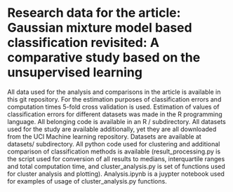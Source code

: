 # Research data for the article: Gaussian mixture model based classification revisited: A comparative study based on the unsupervised learning
All data used for the analysis and comparisons in the article is available in this git repository.
For the estimation purposes of classification errors and computation times 5-fold cross validation is used. Estimation of values of classification errors for different datasets was made in the R programming language. All belonging code is available in an R / subdirectory. All datasets used for the study are available additionally, yet they are all downloaded from the UCI Machine learning repository. Datasets are available at datasets/ subdirectory. All python code used for clustering and additional comparison of classification methods is available (result_processing.py is the script used for conversion of all results to medians, interquartile ranges and total computation time, and cluster_analysis.py is set of functions used for cluster analysis and plotting). Analysis.ipynb is a juypter notebook used for examples of usage of cluster_analysis.py functions.
